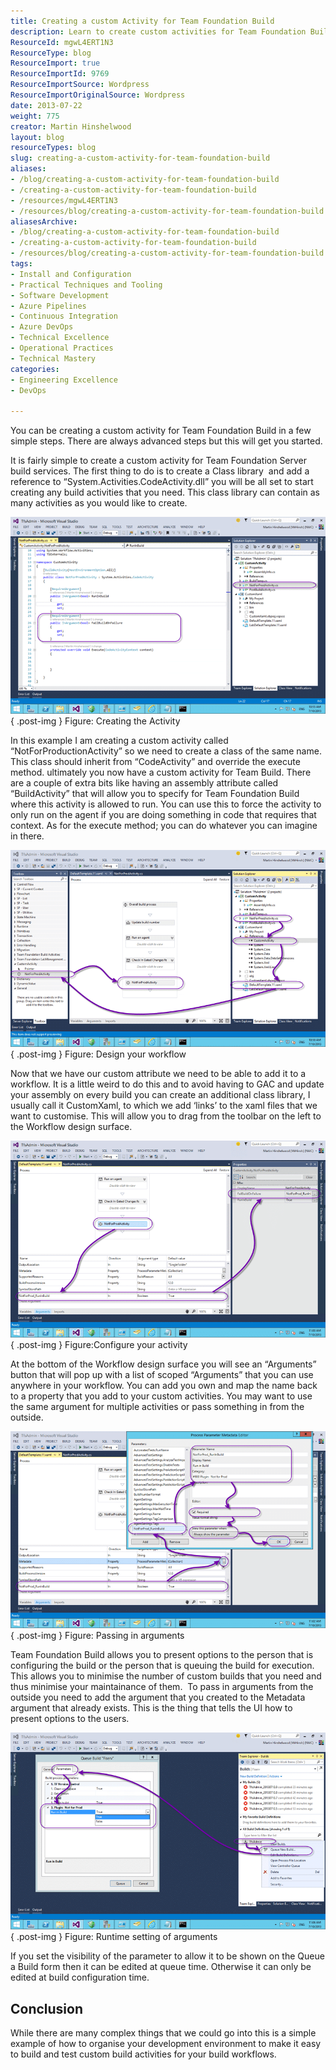 ```yaml
---
title: Creating a custom Activity for Team Foundation Build
description: Learn to create custom activities for Team Foundation Build with this step-by-step guide. Simplify your workflows and enhance your build processes today!
ResourceId: mgwL4ERT1N3
ResourceType: blog
ResourceImport: true
ResourceImportId: 9769
ResourceImportSource: Wordpress
ResourceImportOriginalSource: Wordpress
date: 2013-07-22
weight: 775
creator: Martin Hinshelwood
layout: blog
resourceTypes: blog
slug: creating-a-custom-activity-for-team-foundation-build
aliases:
- /blog/creating-a-custom-activity-for-team-foundation-build
- /creating-a-custom-activity-for-team-foundation-build
- /resources/mgwL4ERT1N3
- /resources/blog/creating-a-custom-activity-for-team-foundation-build
aliasesArchive:
- /blog/creating-a-custom-activity-for-team-foundation-build
- /creating-a-custom-activity-for-team-foundation-build
- /resources/blog/creating-a-custom-activity-for-team-foundation-build
tags:
- Install and Configuration
- Practical Techniques and Tooling
- Software Development
- Azure Pipelines
- Continuous Integration
- Azure DevOps
- Technical Excellence
- Operational Practices
- Technical Mastery
categories:
- Engineering Excellence
- DevOps

---
```

You can be creating a custom activity for Team Foundation Build in a few simple steps. There are always advanced steps but this will get you started.

It is fairly simple to create a custom activity for Team Foundation Server build services. The first thing to do is to create a Class library  and add a reference to “System.Activities.CodeActivity.dll” you will be all set to start creating any build activities that you need. This class library can contain as many activities as you would like to create.

![image](images/image20-1-1.png "image")  
{ .post-img }
Figure: Creating the Activity

In this example I am creating a custom activity called “NotForProductionActivity” so we need to create a class of the same name. This class should inherit from “CodeActivity” and override the execute method. ultimately you now have a custom activity for Team Build. There are a couple of extra bits like having an assembly attribute called “BuildActivity” that will allow you to specify for Team Foundation Build where this activity is allowed to run. You can use this to force the activity to only run on the agent if you are doing something in code that requires that context. As for the execute method; you can do whatever you can imagine in there.

![image](images/image21-2-2.png "image")  
{ .post-img }
Figure: Design your workflow

Now that we have our custom attribute we need to be able to add it to a workflow. It is a little weird to do this and to avoid having to GAC and update your assembly on every build you can create an additional class library, I usually call it CustomXaml, to which we add ‘links’ to the xaml files that we want to customise. This will allow you to drag from the toolbar on the left to the Workflow design surface.

![image](images/image22-3-3.png "image")  
{ .post-img }
Figure:Configure your activity

At the bottom of the Workflow design surface you will see an “Arguments” button that will pop up with a list of scoped “Arguments” that you can use anywhere in your workflow. You can add you own and map the name back to a property that you add to your custom activities. You may want to use the same argument for multiple activities or pass something in from the outside.

![image](images/image23-4-4.png "image")  
{ .post-img }
Figure: Passing in arguments

Team Foundation Build allows you to present options to the person that is configuring the build or the person that is queuing the build for execution. This allows you to minimise the number of custom builds that you need and thus minimise your maintainance of them.  To pass in arguments from the outside you need to add the argument that you created to the Metadata argument that already exists. This is the thing that tells the UI how to present options to the users.

![image](images/image24-5-5.png "image")  
{ .post-img }
Figure: Runtime setting of arguments

If you set the visibility of the parameter to allow it to be shown on the Queue a Build form then it can be edited at queue time. Otherwise it can only be edited at build configuration time.

## Conclusion

While there are many complex things that we could go into this is a simple example of how to organise your development environment to make it easy to build and test custom build activities for your build workflows.
